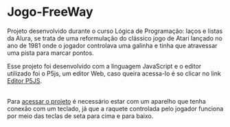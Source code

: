 # Jogo-FreeWay
Projeto desenvolvido durante o curso Lógica de Programação: laços e listas da Alura, se trata de uma reformulação do clássico jogo de Atari lançado no ano de 1981 onde o jogador controlava uma galinha e tinha que atravessar uma pista para marcar pontos.
<p>Esse projeto foi desenvolvido com a linguagem JavaScript e o editor utilizado foi o P5js, um editor Web, caso queira acessa-lo é so clicar no link <a href="https://editor.p5js.org">Editor P5JS</a>.</p><br/>
Para <a href="https://dreffy-0.github.io/Jogo-Pong/">acessar o projeto</a> é necessário estar com um aparelho que tenha conexão com um teclado, já que a raquete controlada pelo jogador funciona por meio das teclas de seta para cima e para baixo.
